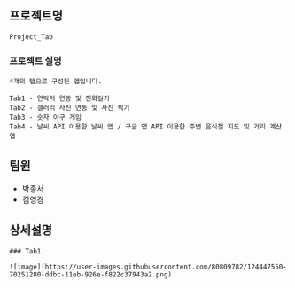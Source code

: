 ## 프로젝트명
```
Project_Tab
```

### 프로젝트 설명
```
4개의 탭으로 구성된 앱입니다.

Tab1 - 연락처 연동 및 전화걸기
Tab2 - 갤러리 사진 연동 및 사진 찍기
Tab3 - 숫자 야구 게임
Tab4 - 날씨 API 이용한 날씨 앱 / 구글 맵 API 이용한 주변 음식점 지도 및 거리 계산 앱
```

## 팀원
* 박종서
* 김영경

## 상세설명
```
### Tab1

![image](https://user-images.githubusercontent.com/80809782/124447550-70251280-ddbc-11eb-926e-f822c37943a2.png)

```

